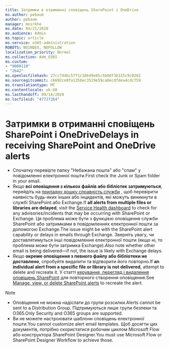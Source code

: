 ```yaml
---
title: Затримки в отриманні сповіщень SharePoint і OneDrive
ms.author: pebaum
author: pebaum
manager: mnirkhe
ms.date: 04/21/2020
ms.audience: Admin
ms.topic: article
ms.service: o365-administration
ROBOTS: NOINDEX, NOFOLLOW
localization_priority: Normal
ms.collection: Adm_O365
ms.custom:
- "9000118"
- "2642"
ms.openlocfilehash: 27cc744bc57f1c18649e05c5b0df3b315c9c0201
ms.sourcegitcommit: c6692ce0fa1358ec3529e59ca0ecdfdea4cdc759
ms.translationtype: MT
ms.contentlocale: uk-UA
ms.lasthandoff: 09/14/2020
ms.locfileid: "47727264"
---
```

# <a name="delays-in-receiving-sharepoint-and-onedrive-alerts"></a><span data-ttu-id="d3984-102">Затримки в отриманні сповіщень SharePoint і OneDrive</span><span class="sxs-lookup"><span data-stu-id="d3984-102">Delays in receiving SharePoint and OneDrive alerts</span></span>

- <span data-ttu-id="d3984-103">Спочатку перевірте папку "Небажана пошта" або "спам" у повідомленні електронної пошти.</span><span class="sxs-lookup"><span data-stu-id="d3984-103">First check the Junk or Spam folder in your email.</span></span>
- <span data-ttu-id="d3984-104">Якщо **всі оповіщення з кількох файлів або бібліотек затримуються**, перейдіть на [приладну дошку справність служби](https://portal.office.com/adminportal/home?ref=/servicehealth) , щоб перевірити наявність будь-яких інших або інцидентів, які можуть виникнути в службі SharePoint або Exchange.</span><span class="sxs-lookup"><span data-stu-id="d3984-104">If **all alerts from multiple files or libraries are delayed**, visit the [Service Health dashboard](https://portal.office.com/adminportal/home?ref=/servicehealth) to check for any advisories/incidents that may be occurring with SharePoint or Exchange.</span></span> <span data-ttu-id="d3984-105">Ця проблема може бути з функцією оповіщення служби SharePoint або затримками в повідомленнях електронної пошти за допомогою Exchange.</span><span class="sxs-lookup"><span data-stu-id="d3984-105">The issue might be with the SharePoint alert capability or delays in emails through Exchange.</span></span> <span data-ttu-id="d3984-106">Зверніть увагу, чи доставлятимуться інші повідомлення електронної пошти (якщо ні, то проблема може бути затримка Exchange).</span><span class="sxs-lookup"><span data-stu-id="d3984-106">Also note whether other email is being delivered—if not, the issue is likely with Exchange delays.</span></span>
- <span data-ttu-id="d3984-107">Якщо **окреме оповіщення з певного файлу або бібліотеки не доставлено**, спробуйте видалити та відтворити його повторно.</span><span class="sxs-lookup"><span data-stu-id="d3984-107">If **an individual alert from a specific file or library is not delivered**, attempt to delete and recreate it.</span></span> <span data-ttu-id="d3984-108">У статті [керування, перегляд і видалення оповіщень SharePoint](https://support.microsoft.com/office/99dfb19c-9a90-4a8c-aba1-aa8c8afb0de2) для повторного створення оповіщення.</span><span class="sxs-lookup"><span data-stu-id="d3984-108">See [Manage, view, or delete SharePoint alerts](https://support.microsoft.com/office/99dfb19c-9a90-4a8c-aba1-aa8c8afb0de2) to recreate the alert.</span></span>

> [!NOTE]
> - <span data-ttu-id="d3984-109">Оповіщення не можна надіслати до групи розсилки.</span><span class="sxs-lookup"><span data-stu-id="d3984-109">Alerts cannot be sent to a Distribution Group.</span></span> <span data-ttu-id="d3984-110">Підтримуються лише групи безпеки та O365.</span><span class="sxs-lookup"><span data-stu-id="d3984-110">Only Security and O365 groups are supported.</span></span>
> - <span data-ttu-id="d3984-111">Ви не можете настроювати шаблони сповіщень електронної пошти.</span><span class="sxs-lookup"><span data-stu-id="d3984-111">You cannot customize alert email templates.</span></span> <span data-ttu-id="d3984-112">Щоб досягти цих документів, потрібно скористатися робочим циклом Microsoft Flow або конструктора SharePoint Designer.</span><span class="sxs-lookup"><span data-stu-id="d3984-112">You must use Microsoft Flow or SharePoint Designer Workflow to achieve those.</span></span>
